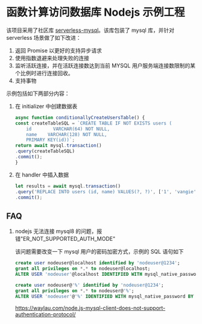 # 函数计算访问数据库 Nodejs 示例工程

该项目采用了社区库 [serverless-mysql](https://github.com/jeremydaly/serverless-mysql)。该库包装了 mysql 库，并针对 serverless 场景做了如下改进：

1. 返回 Promise 以更好的支持异步请求
2. 使用指数退避来处理失败的连接
3. 监听活跃连接，并在活跃连接数达到当前 MYSQL 用户服务端连接数限制的某个比例时进行连接回收。
4. 支持事物

示例包括如下两部分内容：

1. 在 initializer 中创建数据表

    ```javascript
    async function conditionallyCreateUsersTable() {
    const createTableSQL = `CREATE TABLE IF NOT EXISTS users (
        id        VARCHAR(64) NOT NULL,
        name    VARCHAR(128) NOT NULL,
        PRIMARY KEY(id))`;
    return await mysql.transaction()
    .query(createTableSQL)
    .commit();
    }
    ```

2. 在 handler 中插入数据

    ```javascript
    let results = await mysql.transaction()
    .query('REPLACE INTO users (id, name) VALUES(?, ?)', ['1', 'vangie'])
    .commit();
    ```

## FAQ

1. nodejs 无法连接 mysql8 的问题，报错"ER_NOT_SUPPORTED_AUTH_MODE"

    该问题需要改变一下 mysql 用户的密码加密方式，示例的 SQL 语句如下

    ```SQL
    create user nodeuser@localhost identified by 'nodeuser@1234';
    grant all privileges on *.* to nodeuser@localhost;
    ALTER USER 'nodeuser'@localhost IDENTIFIED WITH mysql_native_password BY 'nodeuser@1234';

    create user nodeuser@'%' identified by 'nodeuser@1234';
    grant all privileges on *.* to nodeuser@'%';
    ALTER USER 'nodeuser'@'%' IDENTIFIED WITH mysql_native_password BY 'nodeuser@1234';
    ```

    https://waylau.com/node.js-mysql-client-does-not-support-authentication-protocol/